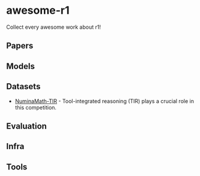 # awesome-r1
Collect every awesome work about r1!

## Papers


## Models



## Datasets
* [NuminaMath-TIR](https://www.modelscope.cn/datasets/AI-MO/NuminaMath-TIR) - Tool-integrated reasoning (TIR) plays a crucial role in this competition.  


## Evaluation



## Infra


## Tools

